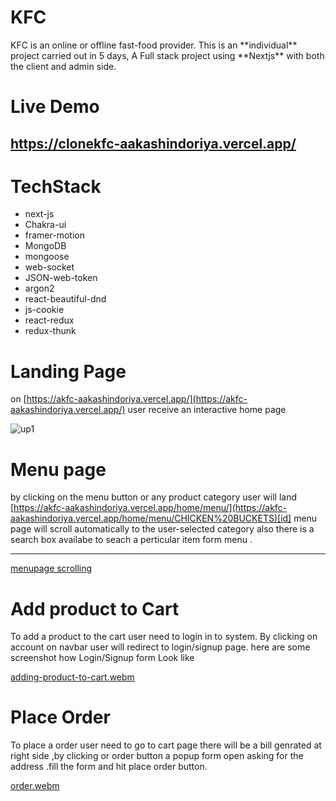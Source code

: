 # KFC
<aside>
 KFC is an online or offline fast-food provider. This is an **individual** project carried out in 5 days, A Full stack project using **Nextjs** with both the client and admin side.
</aside>

# Live Demo
## https://clonekfc-aakashindoriya.vercel.app/

# TechStack
- next-js
- Chakra-ui
- framer-motion
- MongoDB
- mongoose
- web-socket
- JSON-web-token
- argon2
- react-beautiful-dnd
- js-cookie
- react-redux
- redux-thunk

# Landing Page


on [https://akfc-aakashindoriya.vercel.app/](https://akfc-aakashindoriya.vercel.app/) user receive an interactive home page

![up1](https://user-images.githubusercontent.com/37771235/218017016-1a1daa92-9964-4e6a-841a-1c507b180922.png)

# Menu page

by clicking on the menu button  or any product category user will land  [https://akfc-aakashindoriya.vercel.app/home/menu/](https://akfc-aakashindoriya.vercel.app/home/menu/CHICKEN%20BUCKETS)[id]
menu page will scroll automatically to the user-selected category also there is a search box availabe to seach a perticular item form menu .

------
[menupage scrolling](https://user-images.githubusercontent.com/37771235/218021267-780b602e-24b3-47ec-abc3-148f3478c853.webm)


# Add product to Cart

To add a product to the cart user need to login in to system. By clicking on account on navbar user will redirect to login/signup page.
here are some screenshot how Login/Signup form Look like


[adding-product-to-cart.webm](https://user-images.githubusercontent.com/37771235/218047156-1f89fb8b-eb7a-4655-8381-60a6655c05e6.webm)

# Place Order 

To place a order user need to go to cart page there will be a bill genrated at right side ,by clicking or order button a popup form open asking for the address .fill the form and hit place order button.


[order.webm](https://user-images.githubusercontent.com/37771235/218052907-86edd7dc-38d6-4820-a85e-9f76cf928802.webm)













